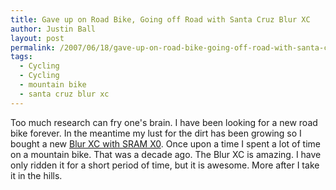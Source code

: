 ```yaml
---
title: Gave up on Road Bike, Going off Road with Santa Cruz Blur XC
author: Justin Ball
layout: post
permalink: /2007/06/18/gave-up-on-road-bike-going-off-road-with-santa-cruz-blur-xc/
tags:
  - Cycling
  - Cycling
  - mountain bike
  - santa cruz blur xc
---
```


Too much research can fry one's brain. I have been looking for a new road bike forever. In the meantime my lust for the dirt has been growing so I bought a new [Blur XC with SRAM X0][1]. Once upon a time I spent a lot of time on a mountain bike. That was a decade ago. The Blur XC is amazing. I have only ridden it for a short period of time, but it is awesome. More after I take it in the hills.

 [1]: http://www.santacruzmtb.com/blurxc/